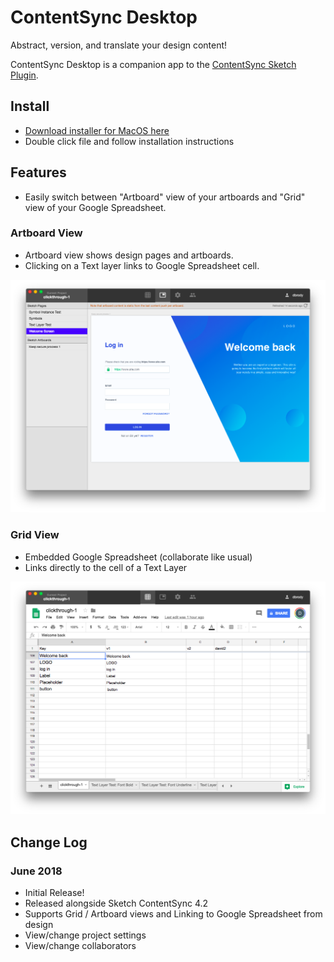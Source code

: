 # ContentSync Desktop
Abstract, version, and translate your design content!

ContentSync Desktop is a companion app to the [ContentSync Sketch Plugin](https://github.com/contentsync/SketchContentSync).

## Install
+ [Download installer for MacOS here](https://github.com/contentsync/contentsync-desktop/releases/download/v0.1.0/ContentSync-0.1.0.dmg)
+ Double click file and follow installation instructions

## Features
+ Easily switch between "Artboard" view of your artboards and "Grid" view of your Google Spreadsheet.

### Artboard View

+ Artboard view shows design pages and artboards.
+ Clicking on a Text layer links to Google Spreadsheet cell.

![Artboard View](./docs/images/artboard-view.png)


### Grid View

+ Embedded Google Spreadsheet (collaborate like usual)
+ Links directly to the cell of a Text Layer

![Grid View](./docs/images/grid-view.png)


## Change Log

### June 2018

+ Initial Release!
+ Released alongside Sketch ContentSync 4.2
+ Supports Grid / Artboard views and Linking to Google Spreadsheet from design
+ View/change project settings
+ View/change collaborators
